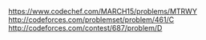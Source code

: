 https://www.codechef.com/MARCH15/problems/MTRWY
http://codeforces.com/problemset/problem/461/C
http://codeforces.com/contest/687/problem/D
